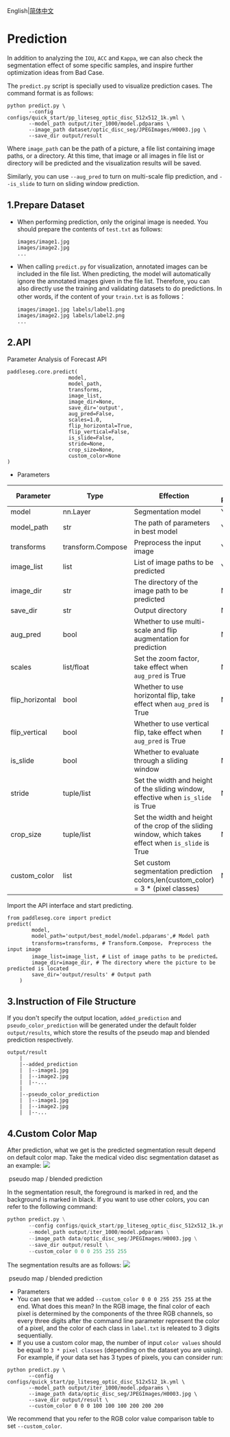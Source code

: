 English|[简体中文](predict_cn.md)

# Prediction

In addition to analyzing the `IOU`, `ACC` and `Kappa`, we can also check the segmentation effect of some specific samples, and inspire further optimization ideas from Bad Case.

The `predict.py` script is specially used to visualize prediction cases. The command format is as follows:

```
python predict.py \
       --config configs/quick_start/pp_liteseg_optic_disc_512x512_1k.yml \
       --model_path output/iter_1000/model.pdparams \
       --image_path dataset/optic_disc_seg/JPEGImages/H0003.jpg \
       --save_dir output/result
```

Where `image_path` can be the path of a picture, a file list containing image paths, or a directory. At this time, that image or all images in file list or directory will be predicted and the visualization results will be saved.

Similarly, you can use `--aug_pred` to turn on multi-scale flip prediction, and `--is_slide` to turn on sliding window prediction.


## 1.Prepare Dataset

- When performing prediction, only the original image is needed. You should prepare the contents of `test.txt` as follows:
    ```
    images/image1.jpg
    images/image2.jpg
    ...
    ```

- When calling `predict.py` for visualization, annotated images can be included in the file list. When predicting, the model will automatically ignore the annotated images given in the file list. Therefore, you can also directly use the training and validating datasets to do predictions. In other words, if the content of your `train.txt` is as follows：
    ```
    images/image1.jpg labels/label1.png
    images/image2.jpg labels/label2.png
    ...
    ```

## 2.API
Parameter Analysis of Forecast API

```
paddleseg.core.predict(
                    model,
                    model_path,
                    transforms,
                    image_list,
                    image_dir=None,
                    save_dir='output',
                    aug_pred=False,
                    scales=1.0,
                    flip_horizontal=True,
                    flip_vertical=False,
                    is_slide=False,
                    stride=None,
                    crop_size=None,
                    custom_color=None
)
```

- Parameters

| Parameter          | Type          | Effection                                                 | Is Required | Default |
| --------------- | ----------------- | ---------------------------------------------------- | ---------- | -------- |
| model           | nn.Layer          | Segmentation model                            | Yes         | -        |
| model_path      | str               | The path of parameters in best model          | Yes         | -        |
| transforms      | transform.Compose | Preprocess the input image                    | Yes         | -        |
| image_list      | list              | List of image paths to be predicted             | Yes         | -        |
| image_dir       | str               | The directory of the image path to be predicted     | No         | None     |
| save_dir        | str               | Output directory                                         | No         | 'output' |
| aug_pred        | bool              | Whether to use multi-scale and flip augmentation for prediction          | No         | False    |
| scales          | list/float        | Set the zoom factor, take effect when `aug_pred` is True                 | No         | 1.0      |
| flip_horizontal | bool              | Whether to use horizontal flip, take effect when `aug_pred` is True  | No         | True     |
| flip_vertical   | bool              | Whether to use vertical flip, take effect when `aug_pred` is True    | No         | False    |
| is_slide        | bool              | Whether to evaluate through a sliding window                             | No         | False    |
| stride          | tuple/list        | Set the width and height of the sliding window, effective when `is_slide` is True       | No         | None     |
| crop_size       | tuple/list        | Set the width and height of the crop of the sliding window, which takes effect when `is_slide` is True | No         | None     |
| custom_color    | list              | Set custom segmentation prediction colors,len(custom_color) = 3 * (pixel classes)  | No        | Default color map |

Import the API interface and start predicting.

```
from paddleseg.core import predict
predict(
        model,
        model_path='output/best_model/model.pdparams',# Model path
        transforms=transforms, # Transform.Compose， Preprocess the input image
        image_list=image_list, # List of image paths to be predicted。
        image_dir=image_dir, # The directory where the picture to be predicted is located
        save_dir='output/results' # Output path
    )
```

## 3.Instruction of File Structure
If you don't specify the output location, `added_prediction` and `pseudo_color_prediction` will be generated under the default folder `output/results`, which store the results of the pseudo map and blended prediction respectively.

    output/result
        |
        |--added_prediction
        |  |--image1.jpg
        |  |--image2.jpg
        |  |--...
        |
        |--pseudo_color_prediction
        |  |--image1.jpg
        |  |--image2.jpg
        |  |--...


## 4.Custom Color Map
After prediction, what we get is the predicted segmentation result depend on default color map. Take the medical video disc segmentation dataset as an example:
![](./color_map/before_mapped.jpeg)

​                                                                                            pseudo map / blended prediction

In the segmentation result, the foreground is marked in red, and the background is marked in black. If you want to use other colors, you can refer to the following command:
```python
python predict.py \
       --config configs/quick_start/pp_liteseg_optic_disc_512x512_1k.yml \
       --model_path output/iter_1000/model.pdparams \
       --image_path data/optic_disc_seg/JPEGImages/H0003.jpg \
       --save_dir output/result \
       --custom_color 0 0 0 255 255 255
```
The segmentation results are as follows:
![](./color_map/after_mapped.jpeg)

​                                                                                            pseudo map / blended prediction

- Parameters
- You can see that we added `--custom_color 0 0 0 255 255 255` at the end. What does this mean? In the RGB image, the final color of each pixel is determined by the components of the three RGB channels, so every three digits after the command line parameter represent the color of a pixel, and the color of each class in `label.txt` is releated to 3 digits sequentially.
- If you use a custom color map, the number of input `color values` should be equal to `3 * pixel classes` (depending on the dataset you are using). For example, if your data set has 3 types of pixels, you can consider run:
```pythons
python predict.py \
       --config configs/quick_start/pp_liteseg_optic_disc_512x512_1k.yml \
       --model_path output/iter_1000/model.pdparams \
       --image_path data/optic_disc_seg/JPEGImages/H0003.jpg \
       --save_dir output/result \
       --custom_color 0 0 0 100 100 100 200 200 200
```

We recommend that you refer to the RGB color value comparison table to set `--custom_color`.
